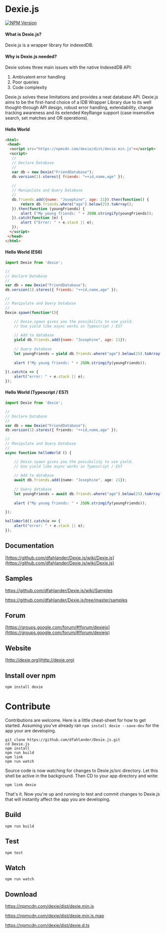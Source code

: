 Dexie.js
========

[![NPM Version][npm-image]][npm-url]

#### What is Dexie.js?
Dexie.js is a wrapper library for indexedDB.

#### Why is Dexie.js needed?
Dexie solves three main issues with the native IndexedDB API:

 1. Ambivalent error handling
 2. Poor queries
 3. Code complexity

Dexie.js solves these limitations and provides a neat database API. Dexie.js aims to be the first-hand choice of a IDB Wrapper Library due to its well thought-through API design, robust error handling, extendability, change tracking awareness and its extended KeyRange support (case insensitive search, set matches and OR operations).

#### Hello World

```html
<html>
 <head>
  <script src="https://npmcdn.com/dexie/dist/dexie.min.js"></script>
  <script>
   //
   // Declare Database
   //
   var db = new Dexie("FriendDatabase");
   db.version(1).stores({ friends: "++id,name,age" });
   
   //
   // Manipulate and Query Database
   //
   db.friends.add({name: "Josephine", age: 21}).then(function() {
       return db.friends.where("age").below(25).toArray();
   }).then(function (youngFriends) {
       alert ("My young friends: " + JSON.stringify(youngFriends));
   }).catch(function (e) {
       alert ("Error: " + e.stack || e);
   });
  </script>
 </head>
</html>
```

#### Hello World (ES6)
```js
import Dexie from 'dexie';

//
// Declare Database
//
var db = new Dexie("FriendDatabase");
db.version(1).stores({ friends: "++id,name,age" });

//
// Manipulate and Query Database
//
Dexie.spawn(function*(){

    // Dexie.spawn gives you the possibility to use yield.
    // Use yield like async works in Typescript / ES7
    
    // Add to database
    yield db.friends.add({name: "Josephine", age: 21});
    
    // Query database
    let youngFriends = yield db.friends.where("age").below(25).toArray();
    
    alert ("My young friends: " + JSON.stringify(youngFriends));
    
}).catch(e => {
    alert("error: " + e.stack || e);
});
```

#### Hello World (Typescript / ES7)
```ts
import Dexie from 'dexie';

//
// Declare Database
//
var db = new Dexie("FriendDatabase");
db.version(1).stores({ friends: "++id,name,age" });

//
// Manipulate and Query Database
//
async function helloWorld () {

    // Dexie.spawn gives you the possibility to use yield.
    // Use yield like async works in Typescript / ES7
    
    // Add to database
    await db.friends.add({name: "Josephine", age: 21});
    
    // Query database
    let youngFriends = await db.friends.where("age").below(25).toArray();
    
    alert ("My young friends: " + JSON.stringify(youngFriends));
    
});

helloWorld().catch(e => {
    alert("error: " + e.stack || e);
});

```

Documentation
-------------
[https://github.com/dfahlander/Dexie.js/wiki/Dexie.js](https://github.com/dfahlander/Dexie.js/wiki/Dexie.js)

Samples
-------
https://github.com/dfahlander/Dexie.js/wiki/Samples

https://github.com/dfahlander/Dexie.js/tree/master/samples

Forum
-----
[https://groups.google.com/forum/#!forum/dexiejs](https://groups.google.com/forum/#!forum/dexiejs)

Website
-------
[http://dexie.org](http://dexie.org)

Install over npm
----------------
```
npm install dexie
```

Contribute
==========
Contributions are welcome. Here is a little cheat-sheet for how to get started. Assuming you've already ran `npm install dexie --save-dev` for the app your are developing.

```
git clone https://github.com/dfahlander/Dexie.js.git
cd Dexie.js
npm install
npm run build
npm link
npm run watch
```
Source code is now watching for changes to Dexie.js/src directory. Let this shell be active in the background.
Then CD to your app directory and write:
```
npm link dexie
```
That's it.
Now you're up and running to test and commit changes to Dexie.js that will instantly affect the app you are developing.

Build
-----
```
npm run build
```

Test
----
```
npm test
```

Watch
-----
```
npm run watch
```

Download
--------
https://npmcdn.com/dexie/dist/dexie.min.js

https://npmcdn.com/dexie/dist/dexie.min.js.map

https://npmcdn.com/dexie/dist/dexie.d.ts



[npm-image]: https://img.shields.io/npm/v/dexie.svg?style=flat
[npm-url]: https://npmjs.org/package/dexie

